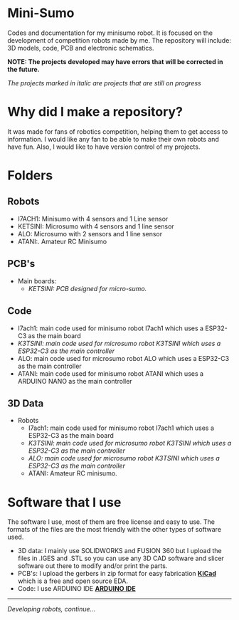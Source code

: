 # Mini-Sumo
Codes and documentation for my minisumo robot.
It is focused on the development of competition robots made by me.
The repository will include: 3D models, code, PCB and electronic schematics.

**NOTE: The projects developed may have errors that will be corrected in the future.**

*The projects marked in italic are projects that are still on progress*

# Why did I make a repository?
It was made for fans of robotics competition, helping them to get access to information.
I would like any fan to be able to make their own robots and have fun.
Also, I would like to have version control of my projects.

# Folders

## Robots
- I7ACH1: Minisumo with 4 sensors and 1 Line sensor
- KETSINI: Microsumo with 4 sensors and 1 line sensor
- ALO: Microsumo with 2 sensors and 1 line sensor
- ATANI:. Amateur RC Minisumo
## PCB's
- Main boards:
  - *KETSINI: PCB designed for micro-sumo.*

## Code
- I7ach1: main code used for minisumo robot I7ach1 which uses a ESP32-C3 as the main board
- *K3TSINI: main code used for microsumo robot K3TSINI which uses a ESP32-C3 as the main controller*
- ALO: main code used for microsumo robot ALO which uses a ESP32-C3 as the main controller
- ATANI: main code used for minisumo robot ATANI which uses a ARDUINO NANO as the main controller
## 3D Data
- Robots
	- I7ach1: main code used for minisumo robot I7ach1 which uses a ESP32-C3 as the main board
	- *K3TSINI: main code used for microsumo robot K3TSINI which uses a ESP32-C3 as the main controller*
	- *ALO: main code used for microsumo robot K3TSINI which uses a ESP32-C3 as the main controller*
  	- ATANI: Amateur RC minisumo.

# Software that I use
The software I use, most of them are free license and easy to use.
The formats of the files are the most friendly with the other types of software used.

- 3D data: I mainly use SOLIDWORKS and FUSION 360 but I upload the files in .IGES and .STL so you can use any 3D CAD software and slicer software out there to modify and/or print the parts.
- PCB's: I upload the gerbers in zip format for easy fabrication **[KiCad](https://www.kicad.org/)** which is a free and open source EDA.
- Code: I use ARDUINO IDE **[ARDUINO IDE ](https://www.arduino.cc/en/Guide)**  

---

*Developing robots, continue...*
